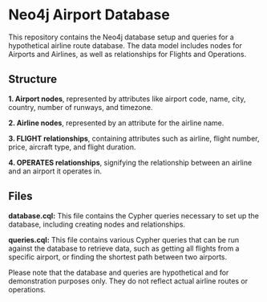 # Neo4j Airport Database

This repository contains the Neo4j database setup and queries for a hypothetical airline route database. The data model includes nodes for Airports and Airlines, as well as relationships for Flights and Operations.

## Structure

**1. Airport nodes**, represented by attributes like airport code, name, city, country, number of runways, and timezone.

**2. Airline nodes**, represented by an attribute for the airline name.

**3. FLIGHT relationships**, containing attributes such as airline, flight number, price, aircraft type, and flight duration.

**4. OPERATES relationships**, signifying the relationship between an airline and an airport it operates in.

## Files

**database.cql:** This file contains the Cypher queries necessary to set up the database, including creating nodes and relationships.

**queries.cql:** This file contains various Cypher queries that can be run against the database to retrieve data, such as getting all flights from a specific airport, or finding the shortest path between two airports.

Please note that the database and queries are hypothetical and for demonstration purposes only. They do not reflect actual airline routes or operations.
